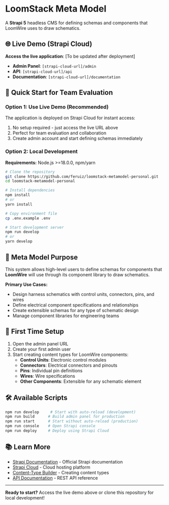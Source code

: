 # LoomStack Meta Model

A **Strapi 5** headless CMS for defining schemas and components that LoomWire uses to draw schematics.

## 🌐 Live Demo (Strapi Cloud)

**Access the live application**: [To be updated after deployment]

- **Admin Panel**: `[strapi-cloud-url]/admin`
- **API**: `[strapi-cloud-url]/api`
- **Documentation**: `[strapi-cloud-url]/documentation`

## 🚀 Quick Start for Team Evaluation

### Option 1: Use Live Demo (Recommended)
The application is deployed on Strapi Cloud for instant access:
1. No setup required - just access the live URL above
2. Perfect for team evaluation and collaboration
3. Create admin account and start defining schemas immediately

### Option 2: Local Development
**Requirements:** Node.js >=18.0.0, npm/yarn

```bash
# Clone the repository
git clone https://github.com/feruiz/loomstack-metamodel-personal.git
cd loomstack-metamodel-personal

# Install dependencies
npm install
# or
yarn install

# Copy environment file
cp .env.example .env

# Start development server
npm run develop
# or
yarn develop
```

## 🎯 Meta Model Purpose

This system allows high-level users to define schemas for components that **LoomWire** will use through its component library to draw schematics.

**Primary Use Cases:**
- Design harness schematics with control units, connectors, pins, and wires
- Define electrical component specifications and relationships
- Create extensible schemas for any type of schematic design
- Manage component libraries for engineering teams

## 📝 First Time Setup

1. Open the admin panel URL
2. Create your first admin user
3. Start creating content types for LoomWire components:
   - **Control Units**: Electronic control modules
   - **Connectors**: Electrical connectors and pinouts
   - **Pins**: Individual pin definitions
   - **Wires**: Wire specifications
   - **Other Components**: Extensible for any schematic element

## 🛠️ Available Scripts

```bash
npm run develop     # Start with auto-reload (development)
npm run build      # Build admin panel for production
npm run start      # Start without auto-reload (production)
npm run console    # Open Strapi console
npm run deploy     # Deploy using Strapi Cloud
```

## 📚 Learn More

- [Strapi Documentation](https://docs.strapi.io) - Official Strapi documentation
- [Strapi Cloud](https://cloud.strapi.io) - Cloud hosting platform
- [Content-Type Builder](https://docs.strapi.io/user-docs/content-type-builder) - Creating content types
- [API Documentation](https://docs.strapi.io/dev-docs/api/rest) - REST API reference

---

**Ready to start?** Access the live demo above or clone this repository for local development!
